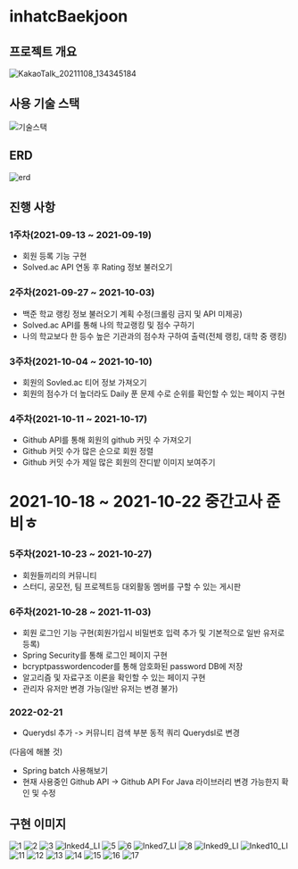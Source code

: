 # inhatcBaekjoon

## 프로젝트 개요

![KakaoTalk_20211108_134345184](https://user-images.githubusercontent.com/78605779/140685845-9647634a-7d18-4f72-9cf6-c7123b49a75d.jpg)

## 사용 기술 스택

![기술스택](https://user-images.githubusercontent.com/78605779/141418721-cdfc39e3-10f6-4076-90bb-1a931f6bc595.PNG)

## ERD

![erd](https://user-images.githubusercontent.com/78605779/141423824-e92534be-9d92-4b90-b3a6-661392311dc2.PNG)

## 진행 사항

### 1주차(2021-09-13 ~ 2021-09-19)

<ul>
    <li>회원 등록 기능 구현</li>
    <li> Solved.ac API 연동 후 Rating 정보 불러오기</li>
</ul>

### 2주차(2021-09-27 ~ 2021-10-03)

<ul>
    <li>백준 학교 랭킹 정보 불러오기 계획 수정(크롤링 금지 및 API 미제공)</li>
    <li> Solved.ac API를 통해 나의 학교랭킹 및 점수 구하기</li>
    <li> 나의 학교보다 한 등수 높은 기관과의 점수차 구하여 출력(전체 랭킹, 대학 중 랭킹)</li>
</ul>

### 3주차(2021-10-04 ~ 2021-10-10)

<ul>
    <li>회원의 Sovled.ac 티어 정보 가져오기</li>
    <li> 회원의 점수가 더 높더라도 Daily 푼 문제 수로 순위를 확인할 수 있는 페이지 구현</li>
</ul>

### 4주차(2021-10-11 ~ 2021-10-17)

<ul>
    <li>Github API를 통해 회원의 github 커밋 수 가져오기</li>
    <li> Github 커밋 수가 많은 순으로 회원 정렬</li>
    <li> Github 커밋 수가 제일 많은 회원의 잔디밭 이미지 보여주기</li>
</ul>

# 2021-10-18 ~ 2021-10-22 중간고사 준비ㅎ

### 5주차(2021-10-23 ~ 2021-10-27)

<ul>
    <li>회원들끼리의 커뮤니티</li>
    <li> 스터디, 공모전, 팀 프로젝트등 대외활동 멤버를 구할 수 있는 게시판</li>
</ul>

### 6주차(2021-10-28 ~ 2021-11-03)

<ul>
    <li>회원 로그인 기능 구현(회원가입시 비밀번호 입력 추가 및 기본적으로 일반 유저로 등록)</li>
    <li> Spring Security를 통해 로그인 페이지 구현</li>
    <li> bcryptpasswordencoder를 통해 암호화된 password DB에 저장</li>
    <li> 알고리즘 및 자료구조 이론을 확인할 수 있는 페이지 구현</li>
    <li> 관리자 유저만 변경 가능(일반 유저는 변경 불가)</li>
</ul>

### 2022-02-21

+ Querydsl 추가 -> 커뮤니티 검색 부분 동적 쿼리 Querydsl로 변경

(다음에 해볼 것)
+ Spring batch 사용해보기
+ 현재 사용중인 Github API -> Github API For Java 라이브러리 변경 가능한지 확인 및 수정

## 구현 이미지

![1](https://user-images.githubusercontent.com/78605779/140614459-89a43211-23a1-49f7-a013-a74dc06d4c2d.PNG)
![2](https://user-images.githubusercontent.com/78605779/140614479-342cf395-afed-41a5-991b-4615d6305cc4.PNG)
![3](https://user-images.githubusercontent.com/78605779/140614483-dcbbfa9c-e7d6-4fff-8633-70ab231c1db6.PNG)
![Inked4_LI](https://user-images.githubusercontent.com/78605779/140614631-3eca37f8-8830-4e5f-b523-7346ca3b5b80.jpg)
![5](https://user-images.githubusercontent.com/78605779/140614485-11efaca5-3161-4d48-a1a2-6fa669c1a78e.PNG)
![6](https://user-images.githubusercontent.com/78605779/140614486-37460da4-39ac-458c-afd3-ab85d60e7d4f.PNG)
![Inked7_LI](https://user-images.githubusercontent.com/78605779/140614635-ccd0f0f5-d89a-42d0-b7fb-d6c27fb64103.jpg)
![8](https://user-images.githubusercontent.com/78605779/140614490-352f6a2d-6bd0-4186-93ec-dca16ad4b6a3.PNG)
![Inked9_LI](https://user-images.githubusercontent.com/78605779/140614638-4f052189-5c59-48fa-930a-0cd08e439366.jpg)
![Inked10_LI](https://user-images.githubusercontent.com/78605779/140614644-84ba0b11-0c9c-4e74-af9c-f68b81bfe7e4.jpg)
![11](https://user-images.githubusercontent.com/78605779/140614496-f1a301e2-4220-464d-9397-5a5ebbc00a33.PNG)
![12](https://user-images.githubusercontent.com/78605779/140614497-13b79e0a-4e5d-4a8e-9d58-6f314b3b41b7.PNG)
![13](https://user-images.githubusercontent.com/78605779/140614498-4f32580f-3507-489c-b936-68a46edbf780.PNG)
![14](https://user-images.githubusercontent.com/78605779/140614500-6a3fa97b-c928-4f25-a3fb-c4d499dad695.png)
![15](https://user-images.githubusercontent.com/78605779/140614501-eda894e7-db9f-40c0-aea7-c1f6c869c51b.PNG)
![16](https://user-images.githubusercontent.com/78605779/140614502-fdb415f0-7403-44fe-a18b-b42fec49ef5e.PNG)
![17](https://user-images.githubusercontent.com/78605779/140614503-f513315e-3b45-4c26-8d13-325dc7550a60.PNG)
